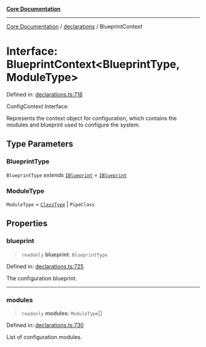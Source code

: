 [**Core Documentation**](../../README.md)

***

[Core Documentation](../../README.md) / [declarations](../README.md) / BlueprintContext

# Interface: BlueprintContext\<BlueprintType, ModuleType\>

Defined in: [declarations.ts:718](https://github.com/stonemjs/core/blob/3581a30de158e951ead319c3cc6abead0be9639f/src/declarations.ts#L718)

ConfigContext Interface.

Represents the context object for configuration, which contains the modules and blueprint used to configure the system.

## Type Parameters

### BlueprintType

`BlueprintType` *extends* [`IBlueprint`](../type-aliases/IBlueprint.md) = [`IBlueprint`](../type-aliases/IBlueprint.md)

### ModuleType

`ModuleType` = [`ClassType`](../type-aliases/ClassType.md) \| `PipeClass`

## Properties

### blueprint

> `readonly` **blueprint**: `BlueprintType`

Defined in: [declarations.ts:725](https://github.com/stonemjs/core/blob/3581a30de158e951ead319c3cc6abead0be9639f/src/declarations.ts#L725)

The configuration blueprint.

***

### modules

> `readonly` **modules**: `ModuleType`[]

Defined in: [declarations.ts:730](https://github.com/stonemjs/core/blob/3581a30de158e951ead319c3cc6abead0be9639f/src/declarations.ts#L730)

List of configuration modules.
